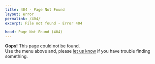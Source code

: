 ```yaml
---
title: 404 - Page Not Found
layout: error
permalink: /404/
excerpt: File not found - Error 404

head: Page Not Found (404)
---
```


<strong>Oops!</strong> This page could not be found. <br>
Use the menu above and, please [let us know](/contact?subject=Website%20Error%20404&message=404%20Error%0D%0A---%0D%0APlease%20let%20us%20know%20what%20you%20were%20looking%20for%20and%20how%20you%20reached%20this%20error%20and%20we'll%20get%20back%20to%20you%20as%20soon%20as%20we%20can.%20Thanks!%0D%0A---%0D%0A) if you have trouble finding something.
